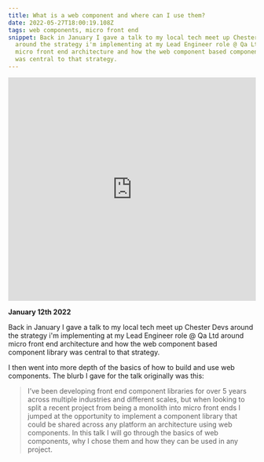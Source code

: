 ```yaml
---
title: What is a web component and where can I use them?
date: 2022-05-27T18:00:19.108Z
tags: web components, micro front end
snippet: Back in January I gave a talk to my local tech meet up Chester Devs
  around the strategy i'm implementing at my Lead Engineer role @ Qa Ltd around
  micro front end architecture and how the web component based component library
  was central to that strategy.
---
```

<iframe width="560" height="455" src="https://www.youtube.com/embed/O4p2ZJYeszU" title="YouTube video player" frameborder="0" allow="accelerometer; autoplay; clipboard-write; encrypted-media; gyroscope; picture-in-picture" allowfullscreen style="width: 100%"></iframe>

**January 12th 2022**

Back in January I gave a talk to my local tech meet up Chester Devs around the strategy i'm implementing at my Lead Engineer role @ Qa Ltd around micro front end architecture and how the web component based component library was central to that strategy. 

I then went into more depth of the basics of how to build and use web components. The blurb I gave for the talk originally was this:

> I’ve been developing front end component libraries for over 5 years across multiple industries and different scales, but when looking to split a recent project from being a monolith into micro front ends I jumped at the opportunity to implement a component library that could be shared across any platform an architecture using web components. In this talk I will go through the basics of web components, why I chose them and how they can be used in any project.